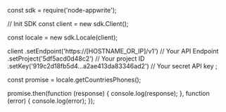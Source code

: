 const sdk = require('node-appwrite');

// Init SDK
const client = new sdk.Client();

const locale = new sdk.Locale(client);

client
    .setEndpoint('https://[HOSTNAME_OR_IP]/v1') // Your API Endpoint
    .setProject('5df5acd0d48c2') // Your project ID
    .setKey('919c2d18fb5d4...a2ae413da83346ad2') // Your secret API key
;

const promise = locale.getCountriesPhones();

promise.then(function (response) {
    console.log(response);
}, function (error) {
    console.log(error);
});